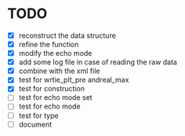 # TODO
- [x] reconstruct the data structure
- [x] refine the function
- [x] modify the echo mode
- [x] add some log file in case of reading the raw data
- [x] combine with the xml file
- [x] test for wrtie_plt_pre andreal_max
- [x] test for construction
- [ ] test for echo mode set
- [ ] test for echo mode
- [ ] test for type
- [ ] document
